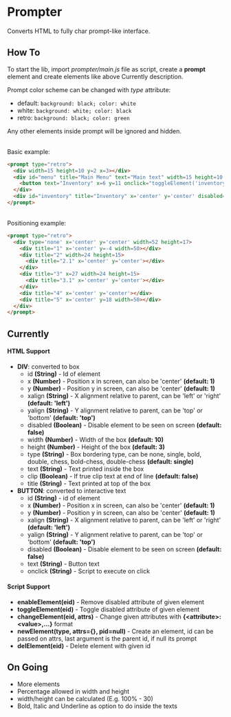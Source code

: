 # Prompter
Converts HTML to fully char prompt-like interface.

## How To
To start the lib, import _prompter/main.js_ file as script, create a **prompt** element and create elements like above Currently description.

Prompt color scheme can be changed with *type* attribute:
  - default: `background: black; color: white`
  - white: `background: white; color: black`
  - retro: `background: black; color: green`
  
Any other elements inside prompt will be ignored and hidden.

\
Basic example:
```HTML
<prompt type="retro">
  <div width=15 height=10 y=2 x=3></div>
  <div id="menu" title="Main Menu" text="Main text" width=15 height=10 x=2>
    <button text="Inventory" x=6 y=11 onclick="toggleElement('inventory')"></button>
  </div>
  <div id="inventory" title="Inventory" x='center' y='center' disabled="true" width=15></div>
</prompt>
```
\
Positioning example:
```HTML
<prompt type="retro">
  <div type='none' x='center' y='center' width=52 height=17>
    <div title="1" x='center' y=-4 width=50></div>
    <div title="2" width=24 height=15>
      <div title="2.1" x='center' y='center'></div>
    </div>
    <div title="3" x=27 width=24 height=15>
      <div title="3.1" x='center' y='center'></div>
    </div>
    <div title="4" x='center' y='center'></div>
    <div title="5" x='center' y=18 width=50></div>
  </div>
</prompt>
```

## Currently
#### HTML Support
- **DIV**: converted to box
  - id **(String)** - Id of element
  - x **(Number)** - Position x in screen, can also be 'center' **(default: 1)**
  - y **(Number)** - Position y in screen, can also be 'center' **(default: 1)**
  - xalign **(String)** - X alignment relative to parent, can be 'left' or 'right' **(default: 'left')**
  - yalign **(String)** - Y alignment relative to parent, can be 'top' or 'bottom' **(default: 'top')**
  - disabled **(Boolean)** - Disable element to be seen on screen **(default: false)**
  - width **(Number)** - Width of the box **(default: 10)**
  - height **(Number)** - Height of the box **(default: 3)**
  - type **(String)** - Box bordering type, can be none, single, bold, double, chess, bold-chess, double-chess **(default: single)**
  - text **(String)** - Text printed inside the box
  - clip **(Boolean)** - If true clip text at end of line **(default: false)**
  - title **(String)** - Text printed at top of the box
- **BUTTON**: converted to interactive text
  - id **(String)** - id of element
  - x **(Number)** - Position x in screen, can also be 'center' **(default: 1)**
  - y **(Number)** - Position y in screen, can also be 'center' **(default: 1)**
  - xalign **(String)** - X alignment relative to parent, can be 'left' or 'right' **(default: 'left')**
  - yalign **(String)** - Y alignment relative to parent, can be 'top' or 'bottom' **(default: 'top')**
  - disabled **(Boolean)** - Disable element to be seen on screen **(default: false)**
  - text **(String)** - Button text
  - onclick **(String)** - Script to execute on click

#### Script Support
- **enableElement(eid)** - Remove disabled attribute of given element
- **toggleElement(eid)** - Toggle disabled attribute of given element
- **changeElement(eid, attrs)** - Change given attributes with **{\<attribute>:\<value>,...}** format
- **newElement(type, attrs={}, pid=null)** - Create an element, id can be passed on attrs, last argument is the parent id, if null its prompt
- **delElement(eid)** - Delete element with given id

## On Going
- More elements
- Percentage allowed in width and height
- width/height can be calculated (E.g. 100% - 30)
- Bold, Italic and Underline as option to do inside the texts
